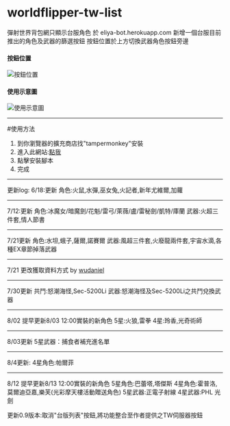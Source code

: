 # worldflipper-tw-list

彈射世界背包網只顯示台服角色
於 eliya-bot.herokuapp.com 新增一個台服目前推出的角色及武器的篩選按鈕
按鈕位置於上方切換武器角色按鈕旁邊
#### 按鈕位置
![按鈕位置](https://upload.cc/i1/2021/06/15/ZBPtER.png)
#### 使用示意圖
![使用示意圖](https://upload.cc/i1/2021/06/15/oKGsSQ.png)

------------

#使用方法

1. 到你瀏覽器的擴充商店找"tampermonkey"安裝  
2. 進入此網站:[點我](https://greasyfork.org/zh-TW/scripts/429676-%E5%BD%88%E5%B0%84%E4%B8%96%E7%95%8C%E8%83%8C%E5%8C%85%E7%B6%B2%E5%8F%AA%E9%A1%AF%E7%A4%BA%E5%8F%B0%E6%9C%8D%E8%A7%92%E8%89%B2)  
3. 點擊安裝腳本  
4. 完成  


------------

更新log:
6/18:更新
角色:火鼠,水彈,巫女兔,火記者,新年尤維爾,加蘿

------------
7/12:更新
角色:冰魔女/暗魔劍/花魁/雷弓/萊薇/盧/雷秘劍/凱特/庫蘭
武器:火超三件套,情人節書

------------
7/21更新
角色:水坦,蛾子,薩爾,諾賽爾
武器:風超三件套,火廢龍兩件套,宇宙水滴,各種EX章節掉落武器

------------
7/21
更改獲取資料方式 by [wudaniel](https://github.com/wudaniel)

------------
7/30更新
共鬥:怒潮海怪,Sec-5200Li
武器:怒潮海怪及Sec-5200Li之共鬥兌換武器

------------
8/02
提早更新8/03 12:00實裝的新角色
5星:火狼,雷拳
4星:玲香,光奇術師

------------
8/03更新
5星武器：捕食者補充進名單

------------
8/4更新:
4星角色:帕爾菲

------------
8/12
提早更新8/13 12:00實裝的新角色
5星角色:巴蕾塔,塔傑斯
4星角色:霍普洛,莫爾迪亞嘉,樂芙(光彩摩天樓活動贈送角色)
5星武器:正電子射線
4星武器:PHL 光劍

更新0.9版本:取消"台版列表"按鈕,將功能整合至作者提供之TW伺服器按鈕